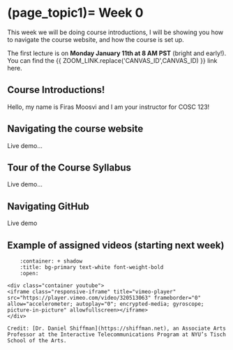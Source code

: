 (page_topic1)=
Week 0
=======================

This week we will be doing course introductions, I will be showing you how to navigate the course website, and how the course is set up.

The first lecture is on **Monday January 11th at 8 AM PST** (bright and early!). You can find the {{ ZOOM_LINK.replace('CANVAS_ID',CANVAS_ID) }} link here.

## Course Introductions!

Hello, my name is Firas Moosvi and I am your instructor for COSC 123!

## Navigating the course website

Live demo...

## Tour of the Course Syllabus

Live demo...

## Navigating GitHub

Live demo

<!-- ## Online polls using Sli.do

Event Code: Physics111

<iframe src="https://app.sli.do/event/lk89xpvr" width="500px" height="700px"></iframe> -->

## Example of assigned videos (starting next week)

```{dropdown} 1. Introductions to the world of Processing!
    :container: + shadow
    :title: bg-primary text-white font-weight-bold
    :open:

<div class="container youtube">
<iframe class="responsive-iframe" title="vimeo-player" src="https://player.vimeo.com/video/320513063" frameborder="0" allow="accelerometer; autoplay="0"; encrypted-media; gyroscope; picture-in-picture" allowfullscreen></iframe>
</div>

Credit: [Dr. Daniel Shiffman](https://shiffman.net), an Associate Arts Professor at the Interactive Telecommunications Program at NYU’s Tisch School of the Arts.
```